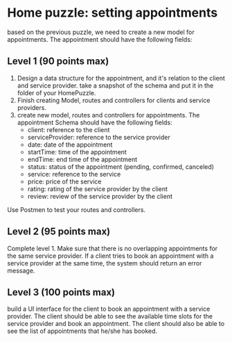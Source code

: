 # Home puzzle: setting appointments
based on the previous puzzle, we need to create a new model for appointments. The appointment should have the following fields:

## Level 1 (90 points max)
1) Design a data structure for the appointment, and it's relation to the client and service provider. take a snapshot of the schema and put it in the folder of your HomePuzzle.
2) Finish creating Model, routes and controllers for clients and service providers.
3) create new model, routes and controllers for appointments. The appointment Schema should have the following fields:
    - client: reference to the client
    - serviceProvider: reference to the service provider
    - date: date of the appointment
    - startTime: time of the appointment
    - endTime: end time of the appointment
    - status: status of the appointment (pending, confirmed, canceled)
    - service: reference to the service
    - price: price of the service
    - rating: rating of the service provider by the client
    - review: review of the service provider by the client
 
 Use Postmen to test your routes and controllers.

## Level 2 (95 points max)
Complete level 1. Make sure that there is no overlapping appointments for the same service provider. If a client tries to book an appointment with a service provider at the same time, the system should return an error message.

## Level 3 (100 points max)
build a UI interface for the client to book an appointment with a service provider. The client should be able to see the available time slots for the service provider and book an appointment. The client should also be able to see the list of appointments that he/she has booked.
